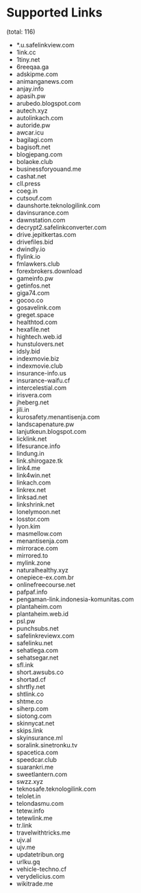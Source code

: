 # Supported Links
(total: 116)
* *.u.safelinkview.com
* 1ink.cc
* 1tiny.net
* 6reeqaa.ga
* adskipme.com
* animanganews.com
* anjay.info
* apasih.pw
* arubedo.blogspot.com
* autech.xyz
* autolinkach.com
* autoride.pw
* awcar.icu
* bagilagi.com
* bagisoft.net
* blogjepang.com
* bolaoke.club
* businessforyouand.me
* cashat.net
* cll.press
* coeg.in
* cutsouf.com
* daunshorte.teknologilink.com
* davinsurance.com
* dawnstation.com
* decrypt2.safelinkconverter.com
* drive.jepitkertas.com
* drivefiles.bid
* dwindly.io
* flylink.io
* fmlawkers.club
* forexbrokers.download
* gameinfo.pw
* getinfos.net
* giga74.com
* gocoo.co
* gosavelink.com
* greget.space
* healthtod.com
* hexafile.net
* hightech.web.id
* hunstulovers.net
* idsly.bid
* indexmovie.biz
* indexmovie.club
* insurance-info.us
* insurance-waifu.cf
* intercelestial.com
* irisvera.com
* jheberg.net
* jili.in
* kurosafety.menantisenja.com
* landscapenature.pw
* lanjutkeun.blogspot.com
* licklink.net
* lifesurance.info
* lindung.in
* link.shirogaze.tk
* link4.me
* link4win.net
* linkach.com
* linkrex.net
* linksad.net
* linkshrink.net
* lonelymoon.net
* losstor.com
* lyon.kim
* masmellow.com
* menantisenja.com
* mirrorace.com
* mirrored.to
* mylink.zone
* naturalhealthy.xyz
* onepiece-ex.com.br
* onlinefreecourse.net
* pafpaf.info
* pengaman-link.indonesia-komunitas.com
* plantaheim.com
* plantaheim.web.id
* psl.pw
* punchsubs.net
* safelinkreviewx.com
* safelinku.net
* sehatlega.com
* sehatsegar.net
* sfl.ink
* short.awsubs.co
* shortad.cf
* shrtfly.net
* shtlink.co
* shtme.co
* siherp.com
* siotong.com
* skinnycat.net
* skips.link
* skyinsurance.ml
* soralink.sinetronku.tv
* spacetica.com
* speedcar.club
* suarankri.me
* sweetlantern.com
* swzz.xyz
* teknosafe.teknologilink.com
* telolet.in
* telondasmu.com
* tetew.info
* tetewlink.me
* tr.link
* travelwithtricks.me
* ujv.al
* ujv.me
* updatetribun.org
* urlku.gq
* vehicle-techno.cf
* verydelicius.com
* wikitrade.me

